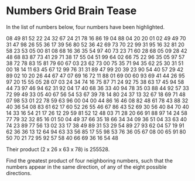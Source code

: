 Numbers Grid Brain Tease
========================

In the list of numbers below, four numbers have been highlighted.

08 49 81 52 22 24 32 67 24 21 78 16 86 19 04 88 04 20 20 01
02 49 49 70 31 47 98 26 55 36 17 39 56 80 52 36 42 69 73 70
22 99 31 95 16 32 81 20 58 23 53 05 00 81 08 68 16 36 35 54
97 40 73 23 71 60 28 68 05 09 28 42 48 68 83 87 73 41 29 71
38 17 55 04 51 99 64 02 66 75 22 96 35 05 97 57 38 72 78 83
15 81 79 60 67 03 23 62 73 00 75 35 71 94 35 62 25 30 31 51
00 18 14 11 63 45 67 12 99 76 31 31 89 47 99 20 39 23 90 54
40 57 29 42 89 02 10 20 26 44 67 47 07 69 16 72 11 88 01 69
00 60 93 69 41 44 26 95 97 20 15 55 05 28 07 03 24 34 74 16
75 87 71 24 92 75 38 63 17 45 94 58 44 73 97 46 94 62 31 92
04 17 40 68 36 33 40 94 78 35 03 88 44 92 57 33 72 99 49 33
05 40 67 56 54 53 67 39 78 14 80 24 37 13 32 67 18 69 71 48
07 98 53 01 22 78 59 63 96 00 04 00 44 86 16 46 08 82 48 61
78 43 88 32 40 36 54 08 83 61 62 17 60 52 26 55 46 67 86 43
52 69 30 56 40 84 70 40 14 33 16 54 21 17 26 12 29 59 81 52
12 48 03 71 28 20 66 91 88 97 14 24 58 77 79 32 32 85 16 01
50 04 49 37 66 35 18 66 34 34 09 36 51 04 33 63 40 74 23 89
77 56 13 02 33 17 38 49 89 31 53 29 54 89 27 93 62 04 57 19
91 62 36 36 13 12 64 94 63 33 56 85 17 55 98 53 76 36 05 67
08 00 65 91 80 50 70 21 72 95 92 57 58 40 66 69 36 16 54 48

Their product (2 x 26 x 63 x 78) is 255528.

Find the greatest product of four neighboring numbers, such that the numbers appear 
in the same direction, of any of the eight possible directions.